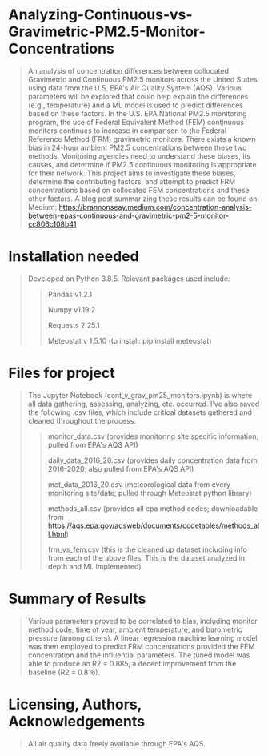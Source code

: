# Analyzing-Continuous-vs-Gravimetric-PM2.5-Monitor-Concentrations

>An analysis of concentration differences between collocated Gravimetric and Continuous PM2.5 monitors across the United States using data from the U.S. EPA's Air Quality System (AQS). Various parameters will be explored that could help explain the differences (e.g., temperature) and a ML model is used to predict differences based on these factors.
>In the U.S. EPA National PM2.5 monitoring program, the use of Federal Equivalent Method (FEM) continuous monitors continues to increase in comparison to the Federal Reference Method (FRM) gravimetric monitors. There exists a known bias in 24-hour ambient PM2.5 concentrations between these two methods. Monitoring agencies need to understand these biases, its causes, and determine if PM2.5 continuous monitoring is appropriate for their network. This project aims to investigate these biases, determine the contributing factors, and attempt to predict FRM concentrations based on collocated FEM concentrations and these other factors.
> A blog post summarizing these results can be found on Medium: https://brannonseay.medium.com/concentration-analysis-between-epas-continuous-and-gravimetric-pm2-5-monitor-cc806c108b41

# Installation needed
> Developed on Python 3.8.5. Relevant packages used include:
>> Pandas v1.2.1
>>
>> Numpy v1.19.2
>>
>> Requests 2.25.1
>>
>> Meteostat v 1.5.10 (to install: pip install meteostat)

# Files for project
> The Jupyter Notebook (cont_v_grav_pm25_monitors.ipynb) is where all data gathering, assessing, analyzing, etc. occurred.
> I've also saved the following .csv files, which include critical datasets gathered and cleaned throughout the process.
>> monitor_data.csv (provides monitoring site specific information; pulled from EPA's AQS API)
>>
>> daily_data_2016_20.csv (provides daily concentration data from 2016-2020; also pulled from EPA's AQS API)
>>
>> met_data_2016_20.csv (meteorological data from every monitoring site/date; pulled through Meteostat python library)
>>
>> methods_all.csv (provides all epa method codes; downloadable from https://aqs.epa.gov/aqsweb/documents/codetables/methods_all.html)
>>
>> frm_vs_fem.csv (this is the cleaned up dataset including info from each of the above files. This is the dataset analyzed in depth and ML implemented)

# Summary of Results
>Various parameters proved to be correlated to bias, including monitor method code, time of year, ambient temperature, and barometric pressure (among others). A linear regression machine learning model was then employed to predict FRM concentrations provided the FEM concentration and the influential parameters. The tuned model was able to produce an R2 = 0.885, a decent improvement from the baseline (R2 = 0.816).

# Licensing, Authors, Acknowledgements
> All air quality data freely available through EPA's AQS.
